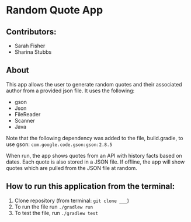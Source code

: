 # Random Quote App

## Contributors:
* Sarah Fisher
* Sharina Stubbs

## About
This app allows the user to generate random quotes and their associated author from a provided json file. It uses the following:
* gson
* Json
* FileReader
* Scanner
* Java

Note that the following dependency was added to the file, build.gradle, to use gson:
```com.google.code.gson:gson:2.8.5```

When run, the app shows quotes from an API with history facts based on dates. Each quote is also stored in a JSON file. If offline, the app will show quotes which are pulled from the JSON file at random.

## How to run this application from the terminal:
1. Clone repository (from terminal: `git clone ___`)
2. To run the file run `./gradlew run`
3. To test the file, run `./gradlew test`
